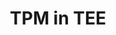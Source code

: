 ---
categories:
- bkk19
description: In this talk we are going to look into what it means to run a TEE in
  a TPM and answer questions like, what are the benefits and what the trade-offs when
  you are running a software based TPM in a TEE as a firmware TPM. For the second
  part of the talk we intend to have a more open discussion with the audience, where
  we want to discuss use cases and what kind changes that are necessary in boot components
  to be able talk to software based TPM instead of a real TPM.
image:
  featured: 'true'
  path: /assets/images/featured-images/bkk19/BKK19-215.png
session_attendee_num: '15'
session_id: BKK19-215
session_room: Session Room 2 (Lotus 3-4)
session_slot:
  end_time: '2019-04-02 12:50:00'
  start_time: '2019-04-02 12:00:00'
session_speakers:
- speaker_bio: Joakim has been a Linux user for about 15 years where he spent most
    of the time in his professional career working with security for embedded devices.
    The last five years he has been heading Security Working Group in Linaro who are
    working with various upstream projects related to Security where OP-TEE is one
    of the key projects for that group.
  speaker_company: Linaro
  speaker_image: /assets/images/speakers/bkk19/joakim-bech.jpg
  speaker_location: ''
  speaker_name: Joakim Bech
  speaker_position: Principal Engineer
  speaker_username: joakim.bech
session_track: Security
tag: session
tags:
- Boot Architecture
- IoT Fog/Gateway/Edge Computing
- Security
title: TPM in TEE
---